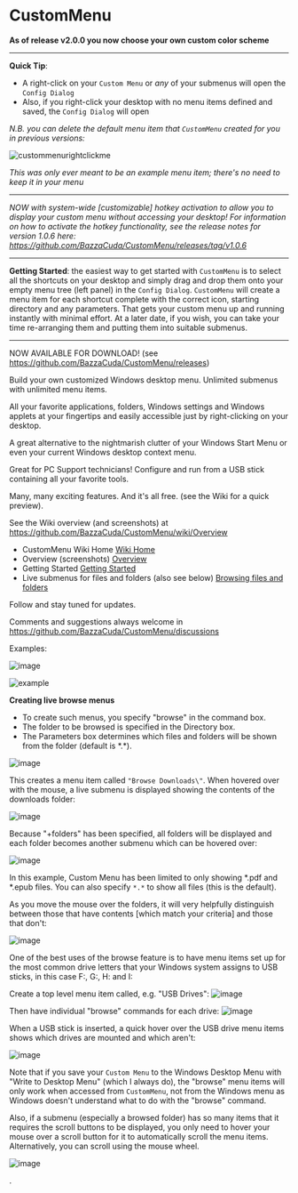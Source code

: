 # CustomMenu

**As of release v2.0.0 you now choose your own custom color scheme**

------

**Quick Tip**: 
- A right-click on your `Custom Menu` or _any_  of your submenus will open the `Config Dialog`
- Also, if you right-click your desktop with no menu items defined and saved, the `Config Dialog` will open

_N.B. you can delete the default menu item that `CustomMenu` created for you in previous versions:_

![custommenurightclickme](https://github.com/BazzaCuda/CustomMenu/assets/22550919/218b82cd-e348-4fe7-937f-796d4c2a2c05)

_This was only ever meant to be an example menu item; there's no need to keep it in your menu_


-----------
_NOW with system-wide [customizable] hotkey activation to allow you to display your custom menu without accessing your desktop! For information on how to activate the hotkey functionality, see the release notes for version 1.0.6 here: https://github.com/BazzaCuda/CustomMenu/releases/tag/v1.0.6_

-----------

**Getting Started**: the easiest way to get started with `CustomMenu` is to select all the shortcuts on your desktop and simply drag and drop them onto your empty menu tree (left panel) in the `Config Dialog`. `CustomMenu` will create a menu item for each shortcut complete with the correct icon, starting directory and any parameters. That gets your custom menu up and running instantly with minimal effort. At a later date, if you wish, you can take your time re-arranging them and putting them into suitable submenus.

----------

NOW AVAILABLE FOR DOWNLOAD! (see https://github.com/BazzaCuda/CustomMenu/releases)

Build your own customized Windows desktop menu.  Unlimited submenus with unlimited menu items.

All your favorite applications, folders, Windows settings and Windows applets at your fingertips and easily accessible just by right-clicking on your desktop.

A great alternative to the nightmarish clutter of your Windows Start Menu or even your current Windows desktop context menu.

Great for PC Support technicians! Configure and run from a USB stick containing all your favorite tools.

Many, many exciting features. And it's all free. (see the Wiki for a quick preview).

See the Wiki overview (and screenshots) at https://github.com/BazzaCuda/CustomMenu/wiki/Overview
- CustomMenu Wiki Home [Wiki Home](https://github.com/BazzaCuda/CustomMenu/wiki)
- Overview (screenshots) [Overview](https://github.com/BazzaCuda/CustomMenu/wiki/Overview)
- Getting Started [Getting Started](https://github.com/BazzaCuda/CustomMenu/wiki/Getting-Started)
- Live submenus for files and folders (also see below) [Browsing files and folders](https://github.com/BazzaCuda/CustomMenu/wiki/Browsing-files-and-folders)

Follow and stay tuned for updates.

Comments and suggestions always welcome in https://github.com/BazzaCuda/CustomMenu/discussions

Examples:

![image](https://github.com/user-attachments/assets/27c141b9-cdab-4a7a-b880-994c64dca567)



![example](https://user-images.githubusercontent.com/22550919/209433120-93bdfd3c-6990-4958-8581-75fc001b423a.jpg)




**Creating live browse menus**

- To create such menus, you specify "browse" in the command box.
- The folder to be browsed is specified in the Directory box.
- The Parameters box determines which files and folders will be shown from the folder (default is \*.\*).

![image](https://github.com/user-attachments/assets/2fbb8796-4ffa-469d-b0d3-8a5be16dd42d)


This creates a menu item called `"Browse Downloads\"`. When hovered over with the mouse, a live submenu is displayed showing the contents of the downloads folder:

![image](https://github.com/BazzaCuda/CustomMenu/assets/22550919/6a382453-61ad-4e39-8792-7f86bd8e6e88)

Because "+folders" has been specified, all folders will be displayed and each folder becomes another submenu which can be hovered over:

![image](https://github.com/BazzaCuda/CustomMenu/assets/22550919/92477c7a-5669-471a-8200-8d3805a349c3)

In this example, Custom Menu has been limited to only showing *.pdf and *.epub files. You can also specify `*.*` to show all files (this is the default).



As you move the mouse over the folders, it will very helpfully distinguish between those that have contents [which match your criteria] and those that don't:

![image](https://github.com/BazzaCuda/CustomMenu/assets/22550919/217e3d05-75de-4fa9-98de-d0e635ec6f2a)

One of the best uses of the browse feature is to have menu items set up for the most common drive letters that your Windows system assigns to USB sticks, in this case F:, G:, H: and I:

Create a top level menu item called, e.g. "USB Drives":
![image](https://github.com/BazzaCuda/CustomMenu/assets/22550919/db918b55-7a51-4af7-a176-8ab07db4e18e)

Then have individual "browse" commands for each drive:
![image](https://github.com/BazzaCuda/CustomMenu/assets/22550919/433dcfa8-8984-4224-913c-322583e28f20)

When a USB stick is inserted, a quick hover over the USB drive menu items shows which drives are mounted and which aren't:

![image](https://github.com/BazzaCuda/CustomMenu/assets/22550919/814078df-b058-44df-939f-1b95fee88e2e)

Note that if you save your `Custom Menu` to the Windows Desktop Menu with "Write to Desktop Menu" (which I always do), the "browse" menu items will only work when accessed from `CustomMenu`, not from the Windows menu as Windows doesn't understand what to do with the "browse" command.

Also, if a submenu (especially a browsed folder) has so many items that it requires the scroll buttons to be displayed, you only need to hover your mouse over a scroll button for it to automatically scroll the menu items. Alternatively, you can scroll using the mouse wheel.

![image](https://github.com/BazzaCuda/CustomMenu/assets/22550919/266a506b-766f-4e4a-9340-658e0df88ac7)




.




